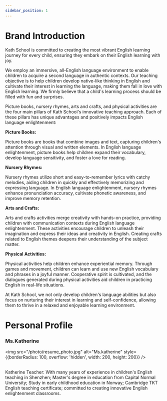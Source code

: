 ```yaml
---
sidebar_position: 1
---
```


# Brand Introduction

Kath School is committed to creating the most vibrant English learning journey for every child, ensuring they embark on their English learning with joy.

We employ an immersive, all-English language environment to enable children to acquire a second language in authentic contexts. Our teaching objective is to help children develop native-like thinking in English and cultivate their interest in learning the language, making them fall in love with English learning. We firmly believe that a child's learning process should be filled with fun and surprises.

Picture books, nursery rhymes, arts and crafts, and physical activities are the four main pillars of Kath School's innovative teaching approach. Each of these pillars has unique advantages and positively impacts English language enlightenment:

**Picture Books:**

Picture books are books that combine images and text, capturing children's attention through visual and written elements. In English language enlightenment, picture books help children expand their vocabulary, develop language sensitivity, and foster a love for reading.

**Nursery Rhymes:**

Nursery rhymes utilize short and easy-to-remember lyrics with catchy melodies, aiding children in quickly and effectively memorizing and expressing language. In English language enlightenment, nursery rhymes enhance pronunciation accuracy, cultivate phonetic awareness, and improve memory retention.

**Arts and Crafts:**

Arts and crafts activities merge creativity with hands-on practice, providing children with communication contexts during English language enlightenment. These activities encourage children to unleash their imagination and express their ideas and creativity in English. Creating crafts related to English themes deepens their understanding of the subject matter.

**Physical Activities:**

Physical activities help children enhance experiential memory. Through games and movement, children can learn and use new English vocabulary and phrases in a joyful manner. Cooperative spirit is cultivated, and the dialogues generated during physical activities aid children in practicing English in real-life situations.

At Kath School, we not only develop children's language abilities but also focus on nurturing their interest in learning and self-confidence, allowing them to thrive in a relaxed and enjoyable learning environment.

# Personal Profile

### Ms.Katherine
<img
  src="/photo/resume_photo.jpg"
  alt="Ms.katherine"
  style={{borderRadius: 100, overflow: 'hidden', width: 200, height: 200}}
/>
<br />
<br />

Katherine Teacher: With many years of experience in children's English teaching in Shenzhen; Master's degree in education from Capital Normal University; Study in early childhood education in Norway; Cambridge TKT English teaching certificate; committed to creating innovative English enlightenment classrooms.
